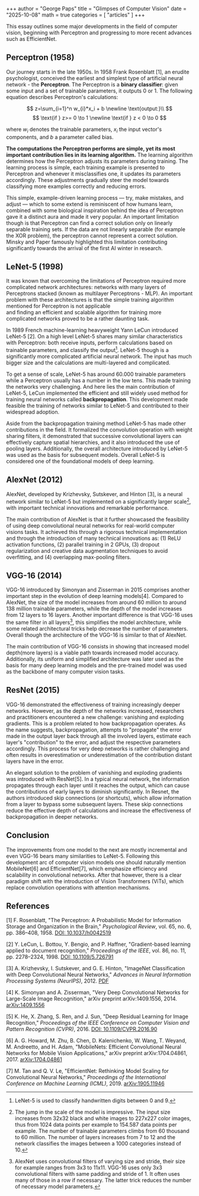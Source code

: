 +++
author = "George Paps"
title = "Glimpses of Computer Vision"
date = "2025-10-08"
math = true
categories = [
    "articles"
]
+++

This essay outlines some major developments in the field of computer vision, 
beginning with Perceptron and progressing to more recent advances such as EfficientNet. 

## Perceptron (1958)


<!-- - Rosenblatt [1957].
- **Key Contribution**: Learn weights step by step.
- Earliest and simplest type of artificial neural network.
- Works only for linearly separable problems. -->

Our journey starts in the late 1950s.
In 1958 Frank Rosenblatt [1], an erudite psychologist, 
conceived the earliest and simplest type of artificial neural network - 
the **Perceptron**.
The Perceptron is a **binary classifier**:
given some input and a set of trainable parameters,
it outputs 0 or 1.
The following equation describes Perceptron's calculations:

$$
z=\sum_{i=1}^n w_{i}*x_i + b \newline
\text{output:}\\
$$
$$
\text{if } z>= 0 \to 1 \newline
\text{if } z < 0 \to 0 
$$

where $w_{i}$ denotes the trainable parameters, 
$x_{i}$ the input vector's components,
and $b$ a parameter called bias. 

**The computations the Perceptron performs are simple,
yet its most important contribution lies in its learning algorithm.**
The learning algorithm determines 
how the Perceptron adjusts its parameters during training.
The learning process is simple,
each training example is presented to Perceptron
and whenever it misclassifies one,
it updates its parameters accordingly.
These adjustments gradually steer the model towards classifying more examples correctly 
and reducing errors.

This simple, example-driven learning process — try, make mistakes, and adjust — 
which to some extend is reminiscent of how humans learn, 
combined with some biological inspiration behind the idea of Perceptron 
gave it a distinct aura and made it very popular.
An important limitation though 
is that Perceptron can find a correct solution only on linearly separable training sets.
If the data are not linearly separable (for example the XOR problem), 
the perceptron cannot represent a correct solution. 
Minsky and Paper famously highlighted this limitation 
contributing significantly towards the arrival of the first AI winter in research.

## LeNet-5 (1998)

It was known that overcoming the limitations of Perceptron
required more complicated network architectures:
networks with many layers of Perceptrons stacked
(known as multilayer Perceptrons - MLP).
An important problem with these architectures 
is that the simple training algorithm mentioned for Perceptron
is not applicable  
and finding an efficient and scalable algorithm 
for training more complicated networks proved to be a rather daunting task.

In 1989 French machine-learning heavyweight Yann LeCun 
introduced LeNet-5 [2].
On a high level LeNet-5 shares many similar characteristics with Perceptron:
both receive inputs, 
perform calculations based on trainable parameters,
and classify the output[^1].
LeNet-5 though is a significantly more complicated artificial neural network.
The input has much bigger size
and the calculations are multi-layered and complicated.

To get a sense of scale,
LeNet-5 has around 60.000 trainable parameters
while a Perceptron usually has a number in the low tens.
This made training the networks very challenging.
And here lies the main contribution of LeNet-5,
LeCun implemented the efficient and still widely used 
method for training neural networks called **backpropagation**.
This development made feasible the training of networks similar to LeNet-5
and contributed to their widespread adoption.

Aside from the backpropagation training method 
LeNet-5 has made other contributions in the field.
It formalized the convolution operation with weight sharing filters,
it demonstrated that successive convolutional layers 
can effectively capture spatial hierarchies,
and it also introduced the use of pooling layers.
Additionally, the overall architecture introduced by LeNet-5
was used as the basis for subsequent models.
Overall LeNet-5 is considered one of the foundational models of deep learning.

[^1]: LeNet-5 is used to classify handwritten digits between 0 and 9.

## AlexNet (2012)

AlexNet, developed by Krizhevsky, Sutskever, and Hinton [3], 
is a neural network similar to LeNet-5 but implemented on a significantly larger scale[^3], with important technical innovations and remarkable performance. 

The main contribution of AlexNet is that it 
further showcased the feasibility of using deep convolutional neural networks
for real-world computer visions tasks.
It achieved this through a rigorous technical implementation
and through the introduction of many technical innovations as:
(1) ReLU activation functions,
(2) parallel training in 2 GPUs,
(3) dropout regularization and creative data augmentation techniques to avoid overfitting,
and (4) overlapping max-pooling filters.


[^3]: The jump in the scale of the model is impressive.
The input size increases from 32x32 black and white images to
227x227 color images,
thus from 1024 data points per example to 154.587 data points per example. 
The number of trainable parameters climbs from 60 thousand to 60 million.
The number of layers increases from 7 to 12 
and the network classifies the images between a 1000 categories instead of 10.


## VGG-16 (2014)

VGG-16 introduced by Simonyan and Zisserman in 2015 
comprises another important step in the evolution of deep learning models[4].
Compared to AlexNet, 
the size of the model increases
from around 60 million to around 138 million trainable parameters, 
while the depth of the model increases
from 12 layers to 16 layers.
Another important difference 
is that VGG-16 uses the same filter in all layers[^4],
this simplifies the model architecture,
while some related architectural tricks 
help decrease the number of parameters.
Overall though the architecture of the VGG-16 is similar to that of AlexNet.

The main contribution of VGG-16 consists 
in showing that increased model depth(more layers)
is a viable path towards increased model accuracy.
Additionally, its uniform and simplified architecture 
was later used as the basis for many deep learning models
and the pre-trained model 
was used as the backbone of many computer vision tasks.

[^4]: AlexNet uses convolutional filters of varying size and stride, their size for example ranges from 3x3 to 11x11. VGG-16 uses only 3x3 convolutional filters with same padding and stride of 1. It often uses many of those in a row if necessary. The latter trick reduces the number of necessary model parameters.

## ResNet (2015)

VGG-16 demonstrated the effectiveness of training increasingly deeper networks.
However, as the depth of the networks increased,
researchers and practitioners encountered a new challenge:
vanishing and exploding gradients.
This is a problem related to how backpropagation operates.
As the name suggests, backpropagation,
attempts to "propagate" the error made in the output layer
back through all the involved layers, 
estimate each layer's "contribution" to the error, 
and adjust the respective parameters accordingly.
This process for very deep networks is rather challenging
and often results in overestimation or underestimation
of the contribution distant layers have in the error.

An elegant solution to the problem of vanishing and exploding gradients 
was introduced with ResNet[5].
In a typical neural network,
the information propagates through each layer until it reaches the output,
which can cause the contributions of early layers to diminish significantly.
In Resnet, the authors introduced skip connections (or shortcuts), 
which allow information from a layer 
to bypass some subsequent layers. 
These skip connections reduce the effective depth of calculations
and increase the effectiveness of backpropagation in deeper networks.

## Conclusion

The improvements from one model to the next are mostly incremental 
and even VGG-16 bears many similarities to LeNet-5.
Following this development arc of computer vision models 
one should naturally mention MobileNet[6] and EfficientNet[7],
which emphasize efficiency and scalability in convolutional networks.
After that however, there is a clear paradigm shift 
with the introduction of Vision Transformers (ViTs),
which replace convolution operations with attention mechanisms.

## References

[1] F. Rosenblatt, "The Perceptron: A Probabilistic Model for Information Storage and Organization in the Brain," *Psychological Review*, vol. 65, no. 6, pp. 386–408, 1958. [DOI: 10.1037/h0042519](https://doi.org/10.1037/h0042519)

[2] Y. LeCun, L. Bottou, Y. Bengio, and P. Haffner, "Gradient-based learning applied to document recognition," *Proceedings of the IEEE*, vol. 86, no. 11, pp. 2278–2324, 1998. [DOI: 10.1109/5.726791](https://doi.org/10.1109/5.726791)

[3] A. Krizhevsky, I. Sutskever, and G. E. Hinton, "ImageNet Classification with Deep Convolutional Neural Networks," *Advances in Neural Information Processing Systems (NeurIPS)*, 2012. [PDF](https://papers.nips.cc/paper/4824-imagenet-classification-with-deep-convolutional-neural-networks.pdf)

[4] K. Simonyan and A. Zisserman, "Very Deep Convolutional Networks for Large-Scale Image Recognition," arXiv preprint arXiv:1409.1556, 2014. [arXiv:1409.1556](https://arxiv.org/abs/1409.1556)

[5] K. He, X. Zhang, S. Ren, and J. Sun, "Deep Residual Learning for Image Recognition," *Proceedings of the IEEE Conference on Computer Vision and Pattern Recognition (CVPR)*, 2016. [DOI: 10.1109/CVPR.2016.90](https://doi.org/10.1109/CVPR.2016.90)

[6] A. G. Howard, M. Zhu, B. Chen, D. Kalenichenko, W. Wang, T. Weyand, M. Andreetto, and H. Adam, "MobileNets: Efficient Convolutional Neural Networks for Mobile Vision Applications," arXiv preprint arXiv:1704.04861, 2017. [arXiv:1704.04861](https://arxiv.org/abs/1704.04861)

[7] M. Tan and Q. V. Le, "EfficientNet: Rethinking Model Scaling for Convolutional Neural Networks," *Proceedings of the International Conference on Machine Learning (ICML)*, 2019. [arXiv:1905.11946](https://arxiv.org/abs/1905.11946)